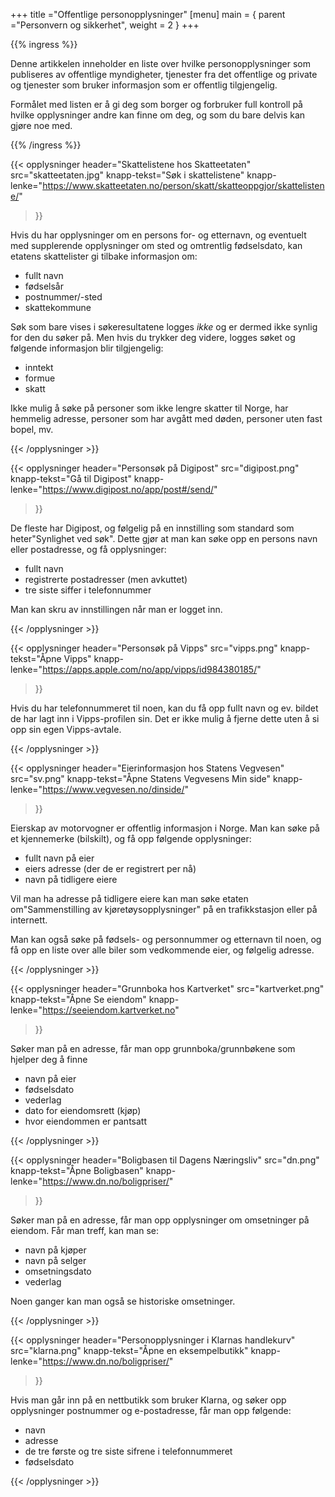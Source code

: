 +++
title ="Offentlige personopplysninger"
[menu]
main = { parent ="Personvern og sikkerhet", weight = 2 }
+++

<!-- markdownlint-disable MD033 MD013 MD034 -->

{{% ingress %}}

Denne artikkelen inneholder en liste over hvilke personopplysninger som publiseres av
offentlige myndigheter, tjenester fra det offentlige
og private og tjenester som bruker informasjon som er offentlig tilgjengelig.

Formålet med listen er å gi deg som borger og forbruker full kontroll på hvilke opplysninger
andre kan finne om deg, og som du bare delvis kan gjøre noe med.

{{% /ingress %}}

{{< opplysninger
  header="Skattelistene hos Skatteetaten"
  src="skatteetaten.jpg"
  knapp-tekst="Søk i skattelistene"
  knapp-lenke="https://www.skatteetaten.no/person/skatt/skatteoppgjor/skattelistene/"
>}}

Hvis du har opplysninger om en persons for- og etternavn, og eventuelt med supplerende opplysninger
om sted og omtrentlig fødselsdato, kan etatens skattelister gi tilbake informasjon om:

- fullt navn
- fødselsår
- postnummer/-sted
- skattekommune

Søk som bare vises i søkeresultatene logges _ikke_ og er dermed ikke synlig for den du søker på.
Men hvis du trykker deg videre, logges søket og følgende informasjon blir tilgjengelig:

- inntekt
- formue
- skatt

Ikke mulig å søke på personer som ikke lengre skatter til Norge, har hemmelig adresse,
personer som har avgått med døden, personer uten fast bopel, mv.

{{< /opplysninger >}}

{{< opplysninger
  header="Personsøk på Digipost"
  src="digipost.png"
  knapp-tekst="Gå til Digipost"
  knapp-lenke="https://www.digipost.no/app/post#/send/"
>}}

De fleste har Digipost, og følgelig på en innstilling som standard som heter"Synlighet ved søk".
Dette gjør at man kan søke opp en persons navn eller postadresse, og få opplysninger:

- fullt navn
- registrerte postadresser (men avkuttet)
- tre siste siffer i telefonnummer

Man kan skru av innstillingen når man er logget inn.

{{< /opplysninger >}}

{{< opplysninger
  header="Personsøk på Vipps"
  src="vipps.png"
  knapp-tekst="Åpne Vipps"
  knapp-lenke="https://apps.apple.com/no/app/vipps/id984380185/"
>}}

Hvis du har telefonnummeret til noen, kan du få opp fullt navn og ev. bildet de har lagt inn i
Vipps-profilen sin. Det er ikke mulig å fjerne dette uten å si opp sin egen Vipps-avtale.

{{< /opplysninger >}}

{{< opplysninger
  header="Eierinformasjon hos Statens Vegvesen"
  src="sv.png"
  knapp-tekst="Åpne Statens Vegvesens Min side"
  knapp-lenke="https://www.vegvesen.no/dinside/"
>}}

Eierskap av motorvogner er offentlig informasjon i Norge. Man kan søke på et kjennemerke (bilskilt),
og få opp følgende opplysninger:

- fullt navn på eier
- eiers adresse (der de er registrert per nå)
- navn på tidligere eiere

Vil man ha adresse på tidligere eiere kan man søke etaten om"Sammenstilling av
kjøretøysopplysninger" på en trafikkstasjon eller på internett.

Man kan også søke på fødsels- og personnummer og etternavn til noen, og få opp en liste over alle
biler som vedkommende eier, og følgelig adresse.

{{< /opplysninger >}}

{{< opplysninger
  header="Grunnboka hos Kartverket"
  src="kartverket.png"
  knapp-tekst="Åpne Se eiendom"
  knapp-lenke="https://seeiendom.kartverket.no"
>}}

Søker man på en adresse, får man opp grunnboka/grunnbøkene som hjelper deg å finne

- navn på eier
- fødselsdato
- vederlag
- dato for eiendomsrett (kjøp)
- hvor eiendommen er pantsatt

{{< /opplysninger >}}

{{< opplysninger
  header="Boligbasen til Dagens Næringsliv"
  src="dn.png"
  knapp-tekst="Åpne Boligbasen"
  knapp-lenke="https://www.dn.no/boligpriser/"
>}}

Søker man på en adresse, får man opp opplysninger om omsetninger på eiendom. Får man treff,
kan man se:

- navn på kjøper
- navn på selger
- omsetningsdato
- vederlag

Noen ganger kan man også se historiske omsetninger.

{{< /opplysninger >}}

{{< opplysninger
  header="Personopplysninger i Klarnas handlekurv"
  src="klarna.png"
  knapp-tekst="Åpne en eksempelbutikk"
  knapp-lenke="https://www.dn.no/boligpriser/"
>}}

Hvis man går inn på en nettbutikk som bruker Klarna, og søker opp opplysninger postnummer og
e-postadresse, får man opp følgende:

- navn
- adresse
- de tre første og tre siste sifrene i telefonnummeret
- fødselsdato

{{< /opplysninger >}}
